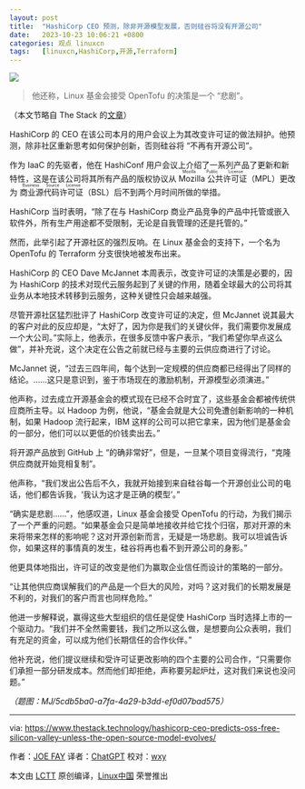 ```yaml
---
layout: post
title:	"HashiCorp CEO 预测，除非开源模型发展，否则硅谷将没有开源公司"
date:	2023-10-23 10:06:21 +0800 
categories:	观点 linuxcn 
tags:	[linuxcn,HashiCorp,开源,Terraform]
---
```



![](/Asserts/Images//attachment/album/202310/23/100619d754xnee4kksw7sr.jpg)



> 
> 他还称，Linux 基金会接受 OpenTofu 的决策是一个 “悲剧”。
> 
> 
> 


（本文节略自 The Stack 的[文章](https://www.thestack.technology/hashicorp-ceo-predicts-oss-free-silicon-valley-unless-the-open-source-model-evolves/)）


HashiCorp 的 CEO 在该公司本月的用户会议上为其改变许可证的做法辩护。他预测，除非社区重新思考如何保护创新，否则硅谷将 “不再有开源公司”。


作为 IaaC 的先驱者，他在 HashiConf 用户会议上介绍了一系列产品了更新和新特性，这是在该公司将其所有产品的版权协议从 <ruby> Mozilla 公共许可证 <rt>  Mozilla Public License </rt></ruby>（MPL）更改为 <ruby> 商业源代码许可证 <rt>  Business Source License </rt></ruby>（BSL）后不到两个月时间所做的举措。


HashiCorp 当时表明，“除了在与 HashiCorp 商业产品竞争的产品中托管或嵌入软件外，所有生产用途都不受限制，无论是自我管理的还是托管的。”


然而，此举引起了开源社区的强烈反响。在 Linux 基金会的支持下，一个名为 OpenTofu 的 Terraform 分支很快地被发布出来。


HashiCorp 的 CEO Dave McJannet 本周表示，改变许可证的决策是必要的，因为 HashiCorp 的技术对现代云服务起到了关键的作用，随着全球最大的公司将其业务从本地技术转移到云服务，这种关键性只会越来越强。


尽管开源社区猛烈批评了 HashiCorp 改变许可证的决定，但 McJannet 说其最大的客户对此的反应却是，“太好了，因为你是我们的关键伙伴，我们需要你发展成一个大公司。”实际上，他表示，在很多反馈中客户表示，“我们希望你早点这么做”，并补充说，这个决定在公告之前就已经与主要的云供应商进行了讨论。


McJannet 说，“过去三四年间，每个达到一定规模的供应商都已经得出了同样的结论。……这只是意识到，鉴于市场现在的激励机制，开源模型必须演进。”


他声称，过去成立开源基金会的模式现在已经不合时宜了，这些基金会都被传统供应商所主导。以 Hadoop 为例，他说，“基金会就是大公司免遭创新影响的一种机制，如果 Hadoop 流行起来，IBM 这样的公司可以把它拿来，因为他们是基金会的一部分，他们可以以更低的价钱卖出去。”


将开源产品放到 GitHub 上 “的确非常好”，但是，一旦某个项目变得流行，“克隆供应商就开始竞相复制”。


他声称，“我们发出公告后不久，我就开始接到来自硅谷每一个开源创业公司的电话，他们都告诉我，‘我认为这才是正确的模型’。”


“确实是悲剧……”，他感叹道，Linux 基金会接受 OpenTofu 的行动，为我们揭示了一个严重的问题。“如果基金会只是简单地接收并给它找个归宿，那对开源的未来将带来怎样的影响呢？这对开源创新而言，无疑是一场悲剧。我可以坦诚告诉你，如果这样的事情真的发生，硅谷将再也看不到开源公司的身影。”


他更具体地指出，许可证的改变是他们为赢取企业信任而设计的策略的一部分。


“让其他供应商误解我们的产品是一个巨大的风险，对吗？这对我们的长期发展是不利的，对我们的客户而言也同样危险。”


他进一步解释说，赢得这些大型组织的信任是促使 HashiCorp 当时选择上市的一个驱动力。“我们并不全然需要钱，我们之所以这么做，是想要向公众表明，我们有充足的资金，可以成为他们长期信任的合作伙伴。”


他补充说，他们提议继续和受许可证更改影响的四个主要的公司合作，“只需要你们承担一部分研发成本。然而他们却拒绝，声称要另起炉灶，这对我们来说也没问题。”


*（题图：MJ/5cdb5ba0-a7fa-4a29-b3dd-ef0d07bad575）*




---


via: <https://www.thestack.technology/hashicorp-ceo-predicts-oss-free-silicon-valley-unless-the-open-source-model-evolves/> 


作者：[JOE FAY](https://www.thestack.technology/author/joe/) 译者：[ChatGPT](https://linux.cn/lctt/ChatGPT) 校对：[wxy](https://github.com/wxy)


本文由 [LCTT](https://github.com/LCTT/TranslateProject) 原创编译，[Linux中国](/article-16307-1.html) 荣誉推出
